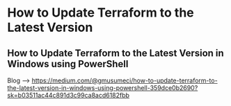 # How to Update Terraform to the Latest Version

## How to Update Terraform to the Latest Version in Windows using PowerShell
Blog --> https://medium.com/@gmusumeci/how-to-update-terraform-to-the-latest-version-in-windows-using-powershell-359dce0b2690?sk=b03511ac44c891d3c99ca8acd6182fbb
